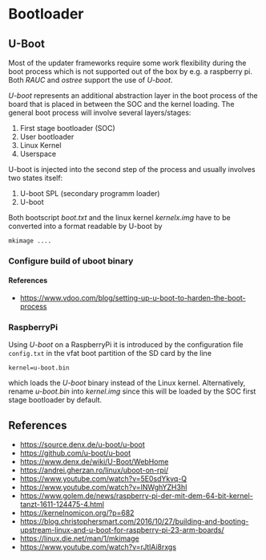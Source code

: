# Bootloader

## U-Boot

Most of the updater frameworks require some work flexibility during the boot process
which is not supported out of the box by e.g. a raspberry pi. Both _RAUC_ and _ostree_
support the use of _U-boot_.

_U-boot_ represents an additional abstraction layer in the boot process of the board that 
is placed in between the SOC and the kernel loading. 
The general boot process will involve several layers/stages:

1. First stage bootloader (SOC)
2. User bootloader
3. Linux Kernel
4. Userspace

U-boot is injected into the second step of the process and usually involves two states itself:
1. U-boot SPL (secondary programm loader)
2. U-boot

Both bootscript _boot.txt_ and the linux kernel _kernelx.img_ have to be converted into a
format readable by U-boot by

```
mkimage ....
```

### Configure build of uboot binary

#### References

- https://www.vdoo.com/blog/setting-up-u-boot-to-harden-the-boot-process

### RaspberryPi

Using _U-boot_ on a RaspberryPi it is introduced by the configuration file `config.txt` in the 
vfat boot partition of the SD card by the line

```
kernel=u-boot.bin
```

which loads the _U-boot_ binary instead of the Linux kernel. Alternatively, rename _u-boot.bin_
into _kernel<x>.img_ since this will be loaded by the SOC first stage bootloader by default.

## References

- https://source.denx.de/u-boot/u-boot
- https://github.com/u-boot/u-boot
- https://www.denx.de/wiki/U-Boot/WebHome
- https://andrei.gherzan.ro/linux/uboot-on-rpi/
- https://www.youtube.com/watch?v=5E0sdYkvq-Q
- https://www.youtube.com/watch?v=INWghYZH3hI
- https://www.golem.de/news/raspberry-pi-der-mit-dem-64-bit-kernel-tanzt-1611-124475-4.html
- https://kernelnomicon.org/?p=682
- https://blog.christophersmart.com/2016/10/27/building-and-booting-upstream-linux-and-u-boot-for-raspberry-pi-23-arm-boards/
- https://linux.die.net/man/1/mkimage
- https://www.youtube.com/watch?v=rJtlAi8rxgs

